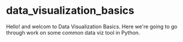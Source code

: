 # data_visualization_basics

Hello! and welcom to Data Visualization Basics. Here we're going to go through work on some common data viz tool in Python.